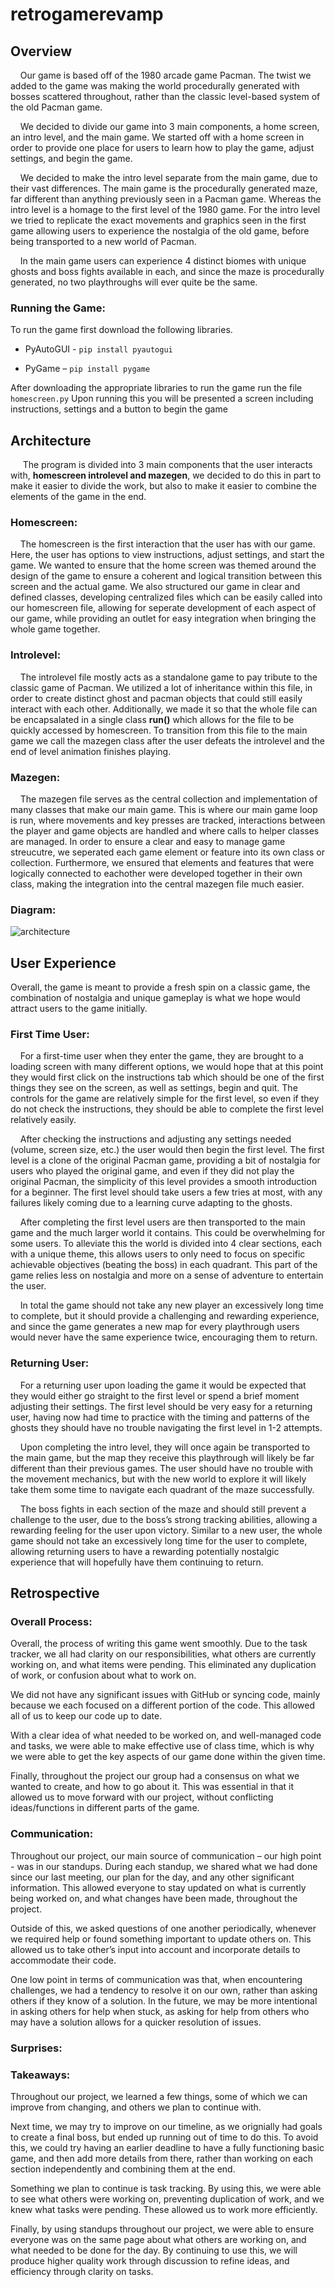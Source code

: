 # retrogamerevamp

## **Overview**

&nbsp;&nbsp;&nbsp;&nbsp;Our game is based off of the 1980 arcade game Pacman. The twist we added to the game was making the world procedurally generated with bosses scattered throughout, rather than the classic level-based system of the old Pacman game.

&nbsp;&nbsp;&nbsp;&nbsp;We decided to divide our game into 3 main components, a home screen, an intro level, and the main game. We started off with a home screen in order to provide one place for users to learn how to play the game, adjust settings, and begin the game. 

&nbsp;&nbsp;&nbsp;&nbsp;We decided to make the intro level separate from the main game, due to their vast differences. The main game is the procedurally generated maze, far different than anything previously seen in a Pacman game. Whereas the intro level is a homage to the first level of the 1980 game. For the intro level we tried to replicate the exact movements and graphics seen in the first game allowing users to experience the nostalgia of the old game, before being transported to a new world of Pacman.

&nbsp;&nbsp;&nbsp;&nbsp;In the main game users can experience 4 distinct biomes with unique ghosts and boss fights available in each, and since the maze is procedurally generated, no two playthroughs will ever quite be the same.

### **Running the Game:**

To run the game first download the following libraries.

-	PyAutoGUI - `pip install pyautogui`
  
-	PyGame – `pip install pygame`
  
After downloading the appropriate libraries to run the game run the file `homescreen.py`
Upon running this you will be presented a screen including instructions, settings and a button to begin the game

## Architecture

&nbsp;&nbsp;&nbsp;&nbsp; The program is divided into 3 main components that the user interacts with, **homescreen introlevel and mazegen**, we decided to do this in part to make it easier to divide the work, but also to make it easier to combine the elements of the game in the end.


### **Homescreen:**

&nbsp;&nbsp;&nbsp;&nbsp;The homescreen is the first interaction that the user has with our game. Here, the user has options to view instructions, adjust settings, and start the game. We wanted to ensure that the home screen was themed around the design of the game to ensure a coherent and logical transition between this screen and the actual game. We also structured our game in clear and defined classes, developing centralized files which can be easily called into our homescreen file, allowing for seperate development of each aspect of our game, while providing an outlet for easy integration when bringing the whole game together. 

### **Introlevel:**

&nbsp;&nbsp;&nbsp;&nbsp;The introlevel file mostly acts as a standalone game to pay tribute to the classic game of Pacman. We utilized a lot of inheritance within this file, in order to create distinct ghost and pacman objects that could still easily interact with each other. Additionally, we made it so that the whole file can be encapsalated in a single class **run()** which allows for the file to be quickly accessed by homescreen. To transition from this file to the main game we call the mazegen class after the user defeats the introlevel and the end of level animation finishes playing.


### **Mazegen:**

&nbsp;&nbsp;&nbsp;&nbsp;The mazegen file serves as the central collection and implementation of many classes that make our main game. This is where our main game loop is run, where movements and key presses are tracked, interactions between the player and game objects are handled and where calls to helper classes are managed. In order to ensure a clear and easy to manage game streucutre, we seperated each game element or feature into its own class or collection. Furthermore, we ensured that elements and features that were logically connected to eachother were developed together in their own class, making the integration into the central mazegen file much easier. 

### **Diagram:**

![architecture](https://github.com/Anivishy/retrogamerevamp/assets/90056323/d812cdce-1640-4c97-bfd0-15737a899a26)


## **User Experience** 

Overall, the game is meant to provide a fresh spin on a classic game, the combination of nostalgia and unique gameplay is what we hope would attract users to the game initially. 

### **First Time User:** 

&nbsp;&nbsp;&nbsp;&nbsp;For a first-time user when they enter the game, they are brought to a loading screen with many different options, we would hope that at this point they would first click on the instructions tab which should be one of the first things they see on the screen, as well as settings, begin and quit. The controls for the game are relatively simple for the first level, so even if they do not check the instructions, they should be able to complete the first level relatively easily. 

&nbsp;&nbsp;&nbsp;&nbsp;After checking the instructions and adjusting any settings needed (volume, screen size, etc.) the user would then begin the first level. The first level is a clone of the original Pacman game, providing a bit of nostalgia for users who played the original game, and even if they did not play the original Pacman, the simplicity of this level provides a smooth introduction for a beginner. The first level should take users a few tries at most, with any failures likely coming due to a learning curve adapting to the ghosts. 

&nbsp;&nbsp;&nbsp;&nbsp;After completing the first level users are then transported to the main game and the much larger world it contains. This could be overwhelming for some users. To alleviate this the world is divided into 4 clear sections, each with a unique theme, this allows users to only need to focus on specific achievable objectives (beating the boss) in each quadrant. This part of the game relies less on nostalgia and more on a sense of adventure to entertain the user. 

&nbsp;&nbsp;&nbsp;&nbsp;In total the game should not take any new player an excessively long time to complete, but it should provide a challenging and rewarding experience, and since the game generates a new map for every playthrough users would never have the same experience twice, encouraging them to return. 

### **Returning User:** 

&nbsp;&nbsp;&nbsp;&nbsp;For a returning user upon loading the game it would be expected that they would either go straight to the first level or spend a brief moment adjusting their settings. The first level should be very easy for a returning user, having now had time to practice with the timing and patterns of the ghosts they should have no trouble navigating the first level in 1-2 attempts. 

&nbsp;&nbsp;&nbsp;&nbsp;Upon completing the intro level, they will once again be transported to the main game, but the map they receive this playthrough will likely be far different than their previous games. The user should have no trouble with the movement mechanics, but with the new world to explore it will likely take them some time to navigate each quadrant of the maze successfully. 

&nbsp;&nbsp;&nbsp;&nbsp;The boss fights in each section of the maze and should still prevent a challenge to the user, due to the boss’s strong tracking abilities, allowing a rewarding feeling for the user upon victory. Similar to a new user, the whole game should not take an excessively long time for the user to complete, allowing returning users to have a rewarding potentially nostalgic experience that will hopefully have them continuing to return. 

## Retrospective
### Overall Process:
Overall, the process of writing this game went smoothly. Due to the task tracker, we all had clarity on our responsibilities, what others are currently working on, and what items were pending. 
This eliminated any duplication of work, or confusion about what to work on. 

We did not have any significant issues with GitHub or syncing code, mainly because we each focused on a different portion of the code. 
This allowed all of us to keep our code up to date. 

With a clear idea of what needed to be worked on, and well-managed code and tasks, we were able to make effective use of class time, which is why we were able to get the key aspects of our game done within the given time. 

Finally, throughout the project our group had a consensus on what we wanted to create, and how to go about it. 
This was essential in that it allowed us to move forward with our project, without conflicting ideas/functions in different parts of the game. 

### Communication: 
Throughout our project, our main source of communication – our high point - was in our standups. During each standup, we shared what we had done since our last meeting, our plan for the day, and any other significant information. 
This allowed everyone to stay updated on what is currently being worked on, and what changes have been made, throughout the project. 

Outside of this, we asked questions of one another periodically, whenever we required help or found something important to update others on. 
This allowed us to take other’s input into account and incorporate details to accommodate their code. 

One low point in terms of communication was that, when encountering challenges, we had a tendency to resolve it on our own, rather than asking others if they know of a solution. 
In the future, we may be more intentional in asking others for help when stuck, as asking for help from others who may have a solution allows for a quicker resolution of issues. 

### Surprises: 

### Takeaways:
Throughout our project, we learned a few things, some of which we can improve from changing, and others we plan to continue with. 

Next time, we may try to improve on our timeline, as we orignially had goals to create a final boss, but ended up running out of time to do this. 
To avoid this, we could try having an earlier deadline to have a fully functioning basic game, and then add more details from there, rather than working on each section independently and combining them at the end. 

Something we plan to continue is task tracking. By using this, we were able to see what others were working on, preventing duplication of work, and we knew what tasks were pending. These allowed us to work more efficiently.

Finally, by using standups throughout our project, we were able to ensure everyone was on the same page about what others are working on, and what needed to be done for the day. By continuing to use this, we will produce higher quality work through discussion to refine ideas, and efficiency through clarity on tasks. 
